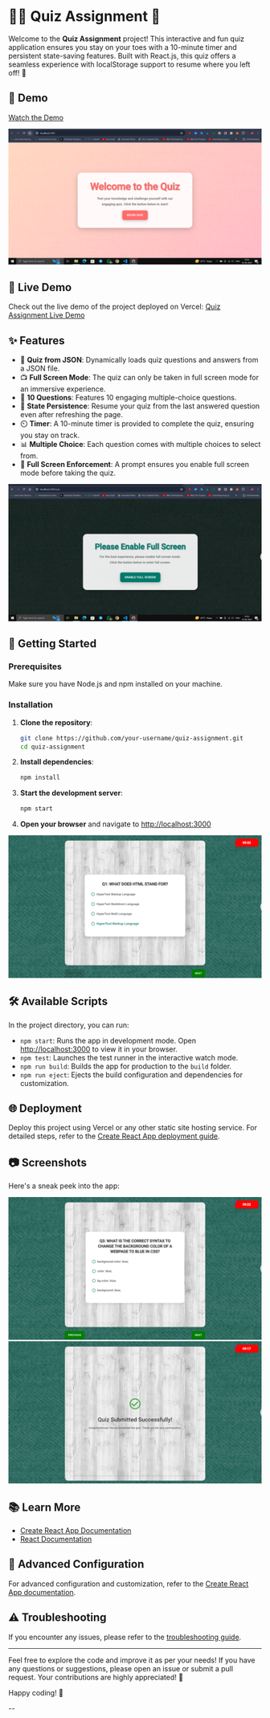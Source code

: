 # 📝✨ Quiz Assignment 🎉

Welcome to the **Quiz Assignment** project! This interactive and fun quiz application ensures you stay on your toes with a 10-minute timer and persistent state-saving features. Built with React.js, this quiz offers a seamless experience with localStorage support to resume where you left off! 🚀

## 🎥 Demo

[Watch the Demo](assets/quiz.gif)


![Quiz Screenshot](assets/sample1.PNG)

## 🌟 Live Demo

Check out the live demo of the project deployed on Vercel: [Quiz Assignment Live Demo](https://your-vercel-deployment-link.vercel.app)

## ✨ Features

- 🎯 **Quiz from JSON**: Dynamically loads quiz questions and answers from a JSON file.
- 📺 **Full Screen Mode**: The quiz can only be taken in full screen mode for an immersive experience.
- 🔢 **10 Questions**: Features 10 engaging multiple-choice questions.
- 💾 **State Persistence**: Resume your quiz from the last answered question even after refreshing the page.
- ⏲️ **Timer**: A 10-minute timer is provided to complete the quiz, ensuring you stay on track.
- 📊 **Multiple Choice**: Each question comes with multiple choices to select from.
- 🚫 **Full Screen Enforcement**: A prompt ensures you enable full screen mode before taking the quiz.

![Quiz Screenshot](assets/sample2.PNG)

## 🚀 Getting Started

### Prerequisites

Make sure you have Node.js and npm installed on your machine.

### Installation

1. **Clone the repository**:
    ```bash
    git clone https://github.com/your-username/quiz-assignment.git
    cd quiz-assignment
    ```

2. **Install dependencies**:
    ```bash
    npm install
    ```

3. **Start the development server**:
    ```bash
    npm start
    ```

4. **Open your browser** and navigate to [http://localhost:3000](http://localhost:3000)

![Quiz Screenshot](assets/sample3.PNG)

## 🛠️ Available Scripts

In the project directory, you can run:

- `npm start`: Runs the app in development mode. Open [http://localhost:3000](http://localhost:3000) to view it in your browser.
- `npm test`: Launches the test runner in the interactive watch mode.
- `npm run build`: Builds the app for production to the `build` folder.
- `npm run eject`: Ejects the build configuration and dependencies for customization.

## 🌐 Deployment

Deploy this project using Vercel or any other static site hosting service. For detailed steps, refer to the [Create React App deployment guide](https://facebook.github.io/create-react-app/docs/deployment).

## 📷 Screenshots

Here's a sneak peek into the app:

![Quiz Screenshot](assets/sample4.PNG)
![Quiz Screenshot](assets/sample5.PNG)

## 📚 Learn More

- [Create React App Documentation](https://facebook.github.io/create-react-app/docs/getting-started)
- [React Documentation](https://reactjs.org/)

## 🚀 Advanced Configuration

For advanced configuration and customization, refer to the [Create React App documentation](https://facebook.github.io/create-react-app/docs/advanced-configuration).

## ⚠️ Troubleshooting

If you encounter any issues, please refer to the [troubleshooting guide](https://facebook.github.io/create-react-app/docs/troubleshooting#npm-run-build-fails-to-minify).


---

Feel free to explore the code and improve it as per your needs! If you have any questions or suggestions, please open an issue or submit a pull request. Your contributions are highly appreciated! 🌟

Happy coding! 🚀

--
